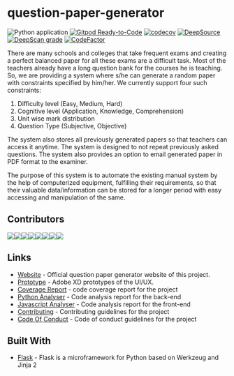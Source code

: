 # question-paper-generator

![Python application](https://github.com/Niraj-Kamdar/question-paper-generator/workflows/Python%20application/badge.svg)
[![Gitpod Ready-to-Code](https://img.shields.io/badge/Gitpod-Ready--to--Code-blue?logo=gitpod)](https://gitpod.io/#https://github.com/Niraj-Kamdar/question-paper-generator)
[![codecov](https://codecov.io/gh/Niraj-Kamdar/question-paper-generator/branch/develop/graph/badge.svg)](https://codecov.io/gh/Niraj-Kamdar/question-paper-generator)
[![DeepSource](https://static.deepsource.io/deepsource-badge-light-mini.svg)](https://deepsource.io/gh/Niraj-Kamdar/question-paper-generator/?ref=repository-badge)
[![DeepScan grade](https://deepscan.io/api/teams/8090/projects/10244/branches/138920/badge/grade.svg)](https://deepscan.io/dashboard#view=project&tid=8090&pid=10244&bid=138920)
[![CodeFactor](https://www.codefactor.io/repository/github/niraj-kamdar/question-paper-generator/badge)](https://www.codefactor.io/repository/github/niraj-kamdar/question-paper-generator)

There are many schools and colleges that take frequent exams and 
creating a perfect balanced paper for all these exams are a difficult task.
Most of the teachers already have a long question bank for the courses he 
is teaching. So, we are providing a system where s/he can generate a random
paper with constraints specified by him/her. We currently support four such 
constraints:
1. Difficulty level (Easy, Medium, Hard)
2. Cognitive level (Application, Knowledge, Comprehension)
3. Unit wise mark distribution 
4. Question Type (Subjective, Objective)

The system also stores all previously generated papers so that teachers can access it anytime. The system is designed to not repeat previously asked questions. The system also provides an option to email generated paper in PDF format to the examiner.

The purpose of this system is to automate the existing manual system by the help of computerized equipment, fulfilling their requirements, so that their valuable data/information can be stored for a longer period with easy accessing and manipulation of the same.


## Contributors

[![](https://sourcerer.io/fame/Niraj-Kamdar/Niraj-Kamdar/question-paper-generator/images/0)](https://sourcerer.io/fame/Niraj-Kamdar/Niraj-Kamdar/question-paper-generator/links/0)[![](https://sourcerer.io/fame/Niraj-Kamdar/Niraj-Kamdar/question-paper-generator/images/1)](https://sourcerer.io/fame/Niraj-Kamdar/Niraj-Kamdar/question-paper-generator/links/1)[![](https://sourcerer.io/fame/Niraj-Kamdar/Niraj-Kamdar/question-paper-generator/images/2)](https://sourcerer.io/fame/Niraj-Kamdar/Niraj-Kamdar/question-paper-generator/links/2)[![](https://sourcerer.io/fame/Niraj-Kamdar/Niraj-Kamdar/question-paper-generator/images/3)](https://sourcerer.io/fame/Niraj-Kamdar/Niraj-Kamdar/question-paper-generator/links/3)[![](https://sourcerer.io/fame/Niraj-Kamdar/Niraj-Kamdar/question-paper-generator/images/4)](https://sourcerer.io/fame/Niraj-Kamdar/Niraj-Kamdar/question-paper-generator/links/4)[![](https://sourcerer.io/fame/Niraj-Kamdar/Niraj-Kamdar/question-paper-generator/images/5)](https://sourcerer.io/fame/Niraj-Kamdar/Niraj-Kamdar/question-paper-generator/links/5)[![](https://sourcerer.io/fame/Niraj-Kamdar/Niraj-Kamdar/question-paper-generator/images/6)](https://sourcerer.io/fame/Niraj-Kamdar/Niraj-Kamdar/question-paper-generator/links/6)[![](https://sourcerer.io/fame/Niraj-Kamdar/Niraj-Kamdar/question-paper-generator/images/7)](https://sourcerer.io/fame/Niraj-Kamdar/Niraj-Kamdar/question-paper-generator/links/7)

## Links

- [Website](https://setnow.herokuapp.com) - Official question paper generator
  website of this project.
- [Prototype](https://xd.adobe.com/view/20664204-9248-4810-6df3-8d5bee31da72-5657/) -
  Adobe XD prototypes of the UI/UX.
- [Coverage Report](https://codecov.io/gh/Niraj-Kamdar/question-paper-generator) -
  code coverage report for the project
- [Python Analyser](https://deepsource.io/gh/Niraj-Kamdar/question-paper-generator/?ref=repository-badge) -
  Code analysis report for the back-end
- [Javascript Analyser](https://deepscan.io/dashboard/#view=project&tid=8090&pid=10244&bid=138920) -
  Code analysis report for the front-end
- [Contributing](https://github.com/Niraj-Kamdar/question-paper-generator/blob/develop/CONTRIBUTING.md) -
  Contributing guidelines for the project
- [Code Of Conduct](https://github.com/Niraj-Kamdar/question-paper-generator/blob/develop/CODE_OF_CONDUCT.md) -
  Code of conduct guidelines for the project

## Built With

- [Flask](http://flask.pocoo.org/) - Flask is a microframework for Python based
  on Werkzeug and Jinja 2
